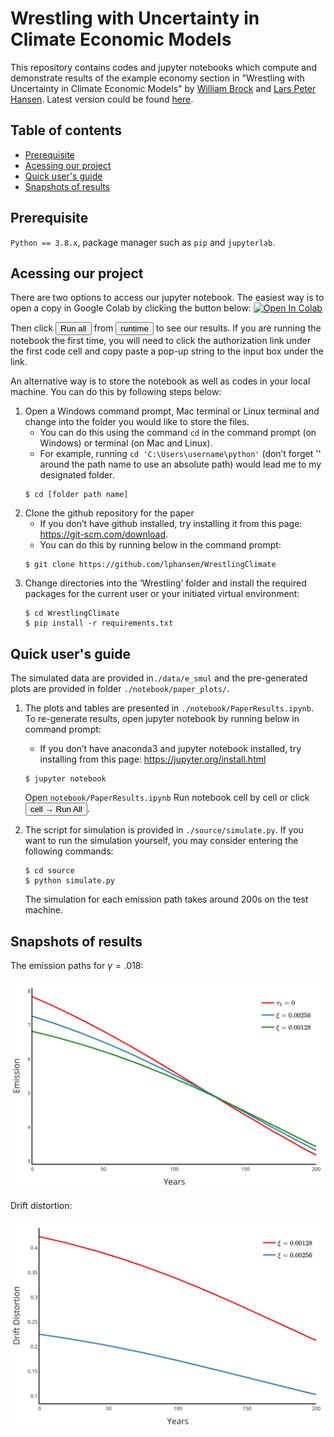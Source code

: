 # Wrestling with Uncertainty in Climate Economic Models
This repository contains codes and jupyter notebooks which compute and demonstrate results of the example economy section in "Wrestling with Uncertainty in Climate Economic Models" by [William Brock][id1] and [Lars Peter Hansen][id2]. Latest version could be found [here][id4].

[id1]: https://economics.missouri.edu/people/brock
[id2]: https://larspeterhansen.org/
[id4]: https://larspeterhansen.org/research/papers/

## Table of contents
- [Prerequisite](#prerequisite)
- [Acessing our project](#acessing)
- [Quick user's guide](#quick-guide)
- [Snapshots of results](#snapshot)

## <a name="prerequisite"></a>Prerequisite
`Python == 3.8.x`, package manager such as `pip` and `jupyterlab`. 

## <a name="acessing"></a>Acessing our project
There are two options to access our jupyter notebook. The easiest way is to open a copy in Google Colab by clicking the button below:
[![Open In Colab](https://colab.research.google.com/assets/colab-badge.svg)](https://colab.research.google.com/github/lphansen/Beliefs/blob/master/Belief_Notebook.ipynb)

Then click <button type = "button" name="runall">Run all</button> from <button type="runtime" name="runtime">runtime</button> to see our results. If you are running the notebook the first time, you will need to click the authorization link under the first code cell and copy paste a pop-up string to the input box under the link.

An alternative way is to store the notebook as well as codes in your local machine. You can do this by following steps below:
1.  Open a Windows command prompt, Mac terminal or Linux terminal and change into the folder you would like to store the files.
    - You can do this using the command ``cd`` in the command prompt (on Windows) or terminal (on Mac and Linux).
    - For example, running `cd 'C:\Users\username\python'` (don’t forget '' around the path name to use an absolute path) would lead me to my designated folder.
    ```
    $ cd [folder path name]
    ```
2.  Clone the github repository for the paper
    - If you don’t have github installed, try installing it from this page: https://git-scm.com/download.
    - You can do this by running below in the command prompt:
    ```
    $ git clone https://github.com/lphansen/WrestlingClimate
    ```
3.	Change directories into the ‘Wrestling’ folder and install the required packages for the current user or your initiated virtual environment:
    ```
    $ cd WrestlingClimate
    $ pip install -r requirements.txt
    ```
## <a name="quick-guide"></a>Quick user's guide
The simulated data are provided in`./data/e_smul` and the pre-generated plots are provided in folder `./notebook/paper_plots/`.
1.  The plots and tables are presented in `./notebook/PaperResults.ipynb`. To re-generate results, open jupyter notebook by running below in command prompt:
    - If you don’t have anaconda3 and jupyter notebook installed, try installing from this page: https://jupyter.org/install.html
    ```
    $ jupyter notebook
    ```
    Open `notebook/PaperResults.ipynb`
    Run notebook cell by cell or click <button type = "button" name = "buttton" class="btn">cell → Run All</button>.
2.  The script for simulation is provided in `./source/simulate.py`. If you want to run the simulation yourself, you may consider entering the following commands:
    ```
    $ cd source
    $ python simulate.py
    ```

    The simulation for each emission path takes around 200s on the test machine.

## <a name="snapshot"></a>Snapshots of results
The emission paths for $\gamma = .018$:
<p align="center">
<img src="./notebook/paper_plots/emission_base.png" width="600"/>
</p>

Drift distortion:
<p align="center">
<img src="./notebook/paper_plots/h_hat_base.png" width="600"/>
</p>
